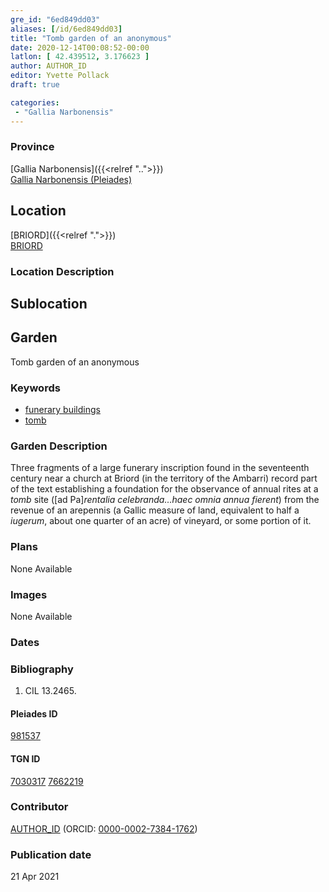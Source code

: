 ```yaml
---
gre_id: "6ed849dd03"
aliases: [/id/6ed849dd03]
title: "Tomb garden of an anonymous"
date: 2020-12-14T00:08:52-00:00
latlon: [ 42.439512, 3.176623 ]
author: AUTHOR_ID
editor: Yvette Pollack
draft: true

categories:
 - "Gallia Narbonensis"
---
```


### Province

[Gallia Narbonensis]({{<relref "..">}}) \
[Gallia Narbonensis (Pleiades)](https://pleiades.stoa.org/places/981537)

<!-- ### Province Description -->



## Location

[BRIORD]({{<relref ".">}}) \
[BRIORD](https://pleiades.stoa.org/places/167693)

### Location Description

<!--### Location Description-->

<!-- LEAVE THIS BLANK FOR NOW -->

## Sublocation


<!--### Sublocation Description-->

<!-- DESCRIPTION -->

## Garden

Tomb garden of an anonymous

### Keywords

- [funerary buildings](http://vocab.getty.edu/page/aat/300005866)
- [tomb](http://vocab.getty.edu/page/aat/300005926)

### Garden Description

Three fragments of a large funerary inscription found in the seventeenth century near a church at Briord (in the territory of the Ambarri) record part of the text establishing a foundation for the observance of annual rites at a *tomb* site ([ad Pa]*rentalia celebranda…haec omnia annua fierent*) from the revenue of an arepennis (a Gallic measure of land, equivalent to half a *iugerum*, about one quarter of an acre) of vineyard, or some portion of it.
<!-- text is from draft file -->

### Plans

None Available



### Images

None Available

### Dates


### Bibliography

1. CIL 13.2465. <!-- Need more info about book -->

#### Pleiades ID

[981537](https://pleiades.stoa.org/places/981537)

#### TGN ID

[7030317](http://vocab.getty.edu/page/tgn/7030317)
[7662219](http://vocab.getty.edu/page/tgn/7662219)

### Contributor

[AUTHOR_ID](link) (ORCID: [0000-0002-7384-1762](https://orcid.org/0000-0002-7384-1762))

### Publication date


21 Apr 2021

<!--### Related articles-->

<!-- Links to other related articles. Leave blank for now -->